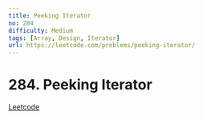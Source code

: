 ```yaml
---
title: Peeking Iterator
no: 284
difficulty: Medium
tags: [Array, Design, Iterator]
url: https://leetcode.com/problems/peeking-iterator/
---
```


# 284. Peeking Iterator

[Leetcode](https://leetcode.com/problems/peeking-iterator/)

